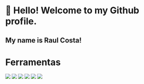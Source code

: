 # 👋 Hello! Welcome to my Github profile.
## My name is Raul Costa!

# Ferramentas

<img src="https://cdn.jsdelivr.net/gh/devicons/devicon@latest/icons/c/c-original.svg" />
<img src="https://cdn.jsdelivr.net/gh/devicons/devicon@latest/icons/arduino/arduino-original.svg" />
<img src="https://cdn.jsdelivr.net/gh/devicons/devicon@latest/icons/azuredevops/azuredevops-original.svg" />
<img src="https://cdn.jsdelivr.net/gh/devicons/devicon@latest/icons/github/github-original.svg" />
<img src="https://cdn.jsdelivr.net/gh/devicons/devicon@latest/icons/git/git-original.svg" />
<img src="https://cdn.jsdelivr.net/gh/devicons/devicon@latest/icons/gcc/gcc-original.svg" />


